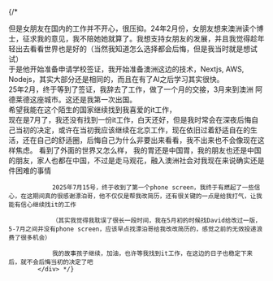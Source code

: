  {/* <div>
                但是女朋友在国内的工作并不开心，很压抑。24年2月份，女朋友想来澳洲读个博士，征求我的意见，我不陪她她就算了。我想支持女朋友的发展，并且我觉得趁年轻出去看看世界也是好的（当然我知道怎么选择都会后悔，但是我当时就是想试试）
            </div>
            <div>
                于是他开始准备申请学校签证，我开始准备澳洲这边的技术，Nextjs, AWS, Nodejs，其实大部分还是相同的，而且在有了AI之后学习其实很快。
            </div>
            <div>
                25年2月，终于等到了签证，我辞去了工作，做了一个月的交接，3月来到澳洲 阿德莱德这座城市。这还是我第一次出国。
            </div>
            <div>
                希望我能在这个陌生的国家继续找到我喜爱的it工作，
            </div>
            <div>
                现在是7月了，我还没有找到一份it工作，白天还好，但是我时常会在深夜后悔自己当初的决定，或许在当初我应该继续在北京工作，现在依旧过着舒适自在的生活，还在自己的舒适圈，后悔自己为什么非要出来看看，我不出来也不会像现在这样焦虑。
                看到了外面的世界又怎么样，
                我的胃还是中国胃，我的朋友也还是中国的朋友，家人也都在中国，不过是走马观花，融入澳洲社会对我现在来说确实还是件困难的事情

                2025年7月15号，终于收到了第一个phone screen，我终于有燃起了一些信心，在这期间真的很感谢漂泊哥，他不仅仅是帮我改简历，还有很关键的一点是给我打气，让我能有信心继续找it的工作

                （其实我觉得我耽误了很长一段时间，我在5月初的时候找David给改过一版，5-7月之间并没有phone screen，应该早点找漂泊哥给我改改简历的，感觉之前的无效投递浪费了很多机会）

                我的故事孩子继续，加油，也许等我找到it工作，在这边的日子也稳定下来后，就不会后悔当初的决定了吧
            </div> */}